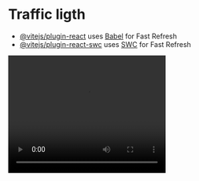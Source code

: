 # Traffic ligth

- [@vitejs/plugin-react](https://github.com/vitejs/vite-plugin-react/blob/main/packages/plugin-react/README.md) uses [Babel](https://babeljs.io/) for Fast Refresh
- [@vitejs/plugin-react-swc](https://github.com/vitejs/vite-plugin-react-swc) uses [SWC](https://swc.rs/) for Fast Refresh

<video width="320" height="240" controls>
  <source src="/src/assets/traffic_ligth_gif.mp4" type="video/mp4">
  Your browser does not support the video tag.
</video>
